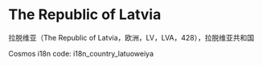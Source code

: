 # The Republic of Latvia

拉脱维亚（The Republic of Latvia，欧洲，LV，LVA，428），拉脱维亚共和国 

Cosmos i18n code: i18n_country_latuoweiya